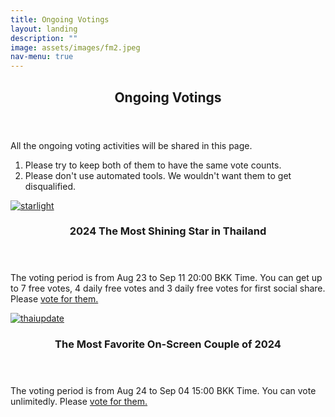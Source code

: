 ```yaml
---
title: Ongoing Votings
layout: landing
description: ""
image: assets/images/fm2.jpeg
nav-menu: true
---
```


<!-- Main -->
<div id="main">
    <section id="one">
        <div class="inner">
            <header class="major">
                <h2>Ongoing Votings</h2>
            </header>
            <p>All the ongoing voting activities will be shared in this page.</p>
            <ol>
                <li>Please try to keep both of them to have the same vote counts.</li>
                <li>Please don't use automated tools. We wouldn't want them to get disqualified.</li>
            </ol>
        </div>
    </section>
    <section id="two" class="spotlights">
        <section>
            <a href="generic.html" class="image">
                <img src="{{ 'assets/images/votestarlight.png' | relative_url }}" alt="starlight" data-position="center center"  >
            </a>
            <div class="content">
                <div class="inner">
                    <header class="major">
                        <h3>2024 The Most Shining Star in Thailand</h3>
                    </header>
                    <p>The voting period is from Aug 23 to Sep 11 20:00 BKK Time. You can get up to 7 free votes, 4 daily free votes and 3 daily free votes for first social share. Please <a href="https://www.starlightawards.asia/vote">vote for them.</a>
                    </p>
                </div>
            </div>
        </section>
        <section>
            <a href="generic.html" class="image">
                <img src="{{ 'assets/images/votethaiupdate.png' | relative_url }}" alt="thaiupdate" data-position="center center"  >
            </a>
            <div class="content">
                <div class="inner">
                    <header class="major">
                        <h3>The Most Favorite On-Screen Couple of 2024</h3>
                    </header>
                    <p>The voting period is from Aug 24 to Sep 04 15:00 BKK Time. You can vote unlimitedly. Please <a href="https://www.thaiupdate.info/favorite-couple-2024-group-3/">vote for them.</a>
                    </p>
                </div>
            </div>
        </section>
	</section>
</div>